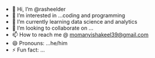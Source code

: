 - 👋 Hi, I’m @rasheelder
- 👀 I’m interested in ...coding and programming
- 🌱 I’m currently learning data science and analytics
- 💞️ I’m looking to collaborate on ...
- 📫 How to reach me @ momanyishakeel39@gmail.com
- 😄 Pronouns: ...he/him
- ⚡ Fun fact: ...

<!---
rasheelder/rasheelder is a ✨ special ✨ repository because its `README.md` (this file) appears on your GitHub profile.
You can click the Preview link to take a look at your changes.
--->
